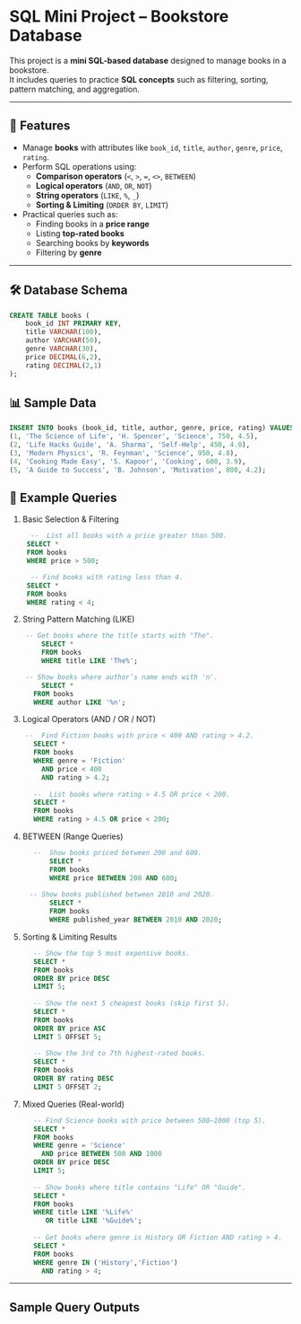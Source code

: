 # SQL Mini Project – Bookstore Database

This project is a **mini SQL-based database** designed to manage books in a bookstore.  
It includes queries to practice **SQL concepts** such as filtering, sorting, pattern matching, and aggregation.

---

## 🚀 Features

- Manage **books** with attributes like `book_id`, `title`, `author`, `genre`, `price`, `rating`.
- Perform SQL operations using:
  - **Comparison operators** (`<`, `>`, `=`, `<>`, `BETWEEN`)
  - **Logical operators** (`AND`, `OR`, `NOT`)
  - **String operators** (`LIKE`, `%`, `_`)
  - **Sorting & Limiting** (`ORDER BY`, `LIMIT`)
- Practical queries such as:
  - Finding books in a **price range**
  - Listing **top-rated books**
  - Searching books by **keywords**
  - Filtering by **genre**

---

## 🛠️ Database Schema

```sql
CREATE TABLE books (
    book_id INT PRIMARY KEY,
    title VARCHAR(100),
    author VARCHAR(50),
    genre VARCHAR(30),
    price DECIMAL(6,2),
    rating DECIMAL(2,1)
);
```

## 📊 Sample Data
```sql
INSERT INTO books (book_id, title, author, genre, price, rating) VALUES
(1, 'The Science of Life', 'H. Spencer', 'Science', 750, 4.5),
(2, 'Life Hacks Guide', 'A. Sharma', 'Self-Help', 450, 4.0),
(3, 'Modern Physics', 'R. Feynman', 'Science', 950, 4.8),
(4, 'Cooking Made Easy', 'S. Kapoor', 'Cooking', 600, 3.9),
(5, 'A Guide to Success', 'B. Johnson', 'Motivation', 800, 4.2);
```

## 🔎 Example Queries 

1. Basic Selection & Filtering
   ```sql
     --  List all books with a price greater than 500.
    SELECT *
    FROM books
    WHERE price > 500;
   
     -- Find books with rating less than 4.
    SELECT *
    FROM books
    WHERE rating < 4;
   ```
2. String Pattern Matching (LIKE)
```sql
    -- Get books where the title starts with "The".
        SELECT * 
        FROM books
        WHERE title LIKE 'The%';

    -- Show books where author’s name ends with 'n'.
        SELECT *
      FROM books
      WHERE author LIKE '%n';
 ```
3. Logical Operators (AND / OR / NOT)
```sql
    --  Find Fiction books with price < 400 AND rating > 4.2.
      SELECT *
      FROM books
      WHERE genre = 'Fiction'
        AND price < 400
        AND rating > 4.2;
      
      --  List books where rating > 4.5 OR price < 200.
      SELECT *
      FROM books
      WHERE rating > 4.5 OR price < 200;
```
4. BETWEEN (Range Queries)
```sql
      --  Show books priced between 200 and 600.
          SELECT * 
          FROM books
          WHERE price BETWEEN 200 AND 600;
          
     -- Show books published between 2010 and 2020.
          SELECT *
          FROM books
          WHERE published_year BETWEEN 2010 AND 2020;
```
5. Sorting & Limiting Results
```sql
      -- Show the top 5 most expensive books.
      SELECT *
      FROM books
      ORDER BY price DESC
      LIMIT 5;
      
      -- Show the next 5 cheapest books (skip first 5).
      SELECT *
      FROM books
      ORDER BY price ASC
      LIMIT 5 OFFSET 5;
      
      -- Show the 3rd to 7th highest-rated books.
      SELECT *
      FROM books
      ORDER BY rating DESC
      LIMIT 5 OFFSET 2;
```

7. Mixed Queries (Real-world)
```sql
      -- Find Science books with price between 500–1000 (top 5).
      SELECT *
      FROM books
      WHERE genre = 'Science'
        AND price BETWEEN 500 AND 1000
      ORDER BY price DESC
      LIMIT 5;
      
      -- Show books where title contains "Life" OR "Guide".
      SELECT *
      FROM books
      WHERE title LIKE '%Life%'
         OR title LIKE '%Guide%';
      
      -- Get books where genre is History OR Fiction AND rating > 4.
      SELECT *
      FROM books
      WHERE genre IN ('History','Fiction')
        AND rating > 4;
```
---
## Sample Query Outputs  
